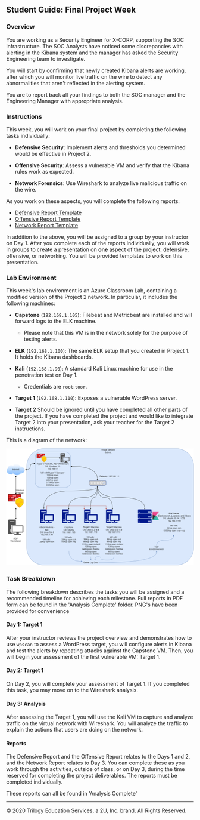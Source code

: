 ## Student Guide: Final Project Week

### Overview

You are working as a Security Engineer for X-CORP, supporting the SOC infrastructure. The SOC Analysts have noticed some discrepancies with alerting in the Kibana system and the manager has asked the Security Engineering team to investigate. 

You will start by confirming that newly created Kibana alerts are working, after which you will monitor live traffic on the wire to detect any abnormalities that aren't reflected in the alerting system. 

You are to report back all your findings to both the SOC manager and the Engineering Manager with appropriate analysis.

### Instructions

This week, you will work on your final project by completing the following tasks individually:

- **Defensive Security**: Implement alerts and thresholds you determined would be effective in Project 2.

- **Offensive Security**: Assess a vulnerable VM and verify that the Kibana rules work as expected.

- **Network Forensics**: Use Wireshark to analyze live malicious traffic on the wire.

As you work on these aspects, you will complete the following reports: 

- [Defensive Report Template](Templates/DefensiveTemplate.md)
- [Offensive Report Template](Templates/OffensiveTemplate.md)
- [Network Report Template](Templates/NetworkTemplate.md)

In addition to the above, you will be assigned to a group by your instructor on Day 1. After you complete each of the reports individually, you will work in groups to create a presentation on **one** aspect of the project: defensive, offensive, or networking. You will be provided templates to work on this presentation.  

### Lab Environment 

This week's lab environment is an Azure Classroom Lab, containing a modified version of the Project 2 network. In particular, it includes the following machines:

- **Capstone** (`192.168.1.105`): Filebeat and Metricbeat are installed and will forward logs to the ELK machine. 
   - Please note that this VM is in the network solely for the purpose of testing alerts.

- **ELK** (`192.168.1.100`): The same ELK setup that you created in Project 1. It holds the Kibana dashboards.

- **Kali** (`192.168.1.90`): A standard Kali Linux machine for use in the penetration test on Day 1. 
   - Credentials are `root`:`toor`.

- **Target 1** (`192.168.1.110`): Exposes a vulnerable WordPress server.

- **Target 2** Should be ignored until you have completed all other parts of the project. If you have completed the project and would like to integrate Target 2 into your presentation, ask your teacher for the Target 2 instructions. 

This is a diagram of the network:

![](Images/Network.png)
 
### Task Breakdown

The following breakdown describes the tasks you will be assigned and a recommended timeline for achieving each milestone. Full reports in PDF form can be found in the 'Analysis Complete' folder. PNG's have been provided for convenience

#### Day 1: Target 1

After your instructor reviews the project overview and demonstrates how to use `wpscan` to assess a WordPress target, you will configure alerts in Kibana and test the alerts by repeating attacks against the Capstone VM. Then, you will begin your assessment of the first vulnerable VM: Target 1.

#### Day 2: Target 1

On Day 2, you will complete your assessment of Target 1. If you completed this task, you may move on to the Wireshark analysis.

#### Day 3: Analysis

After assessing the Target 1, you will use the Kali VM to capture and analyze traffic on the virtual network with Wireshark. You will analyze the traffic to explain the actions that users are doing on the network.  
  
#### Reports

The Defensive Report and the Offensive Report relates to the Days 1 and 2, and the Network Report relates to Day 3. You can complete these as you work through the activities, outside of class, or on Day 3, during the time reserved for completing the project deliverables. The reports must be completed individually.

These reports can all be found in 'Analysis Complete' 


---

© 2020 Trilogy Education Services, a 2U, Inc. brand. All Rights Reserved.  
